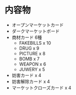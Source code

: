 # 内容物
* オープンマーケットカード
* ダークマーケットボード
* 商材カード 6種
  * FAKEBILLS x 10
  * DRUG x 9
  * PICTURE x 8
  * BOMB x 7
  * WEAPON x 6
  * JUWERY x 5
* 妨害カード x 4
* 妨害解除カード x 4
* マーケットクローズカード x 4
